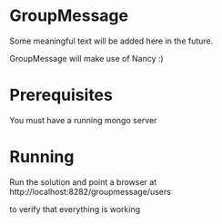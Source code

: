 GroupMessage
============

Some meaningful text will be added here in the future.

GroupMessage will make use of Nancy :) 

Prerequisites
============
You must have a running mongo server


Running
============
Run the solution and point a browser at
http://localhost:8282/groupmessage/users

to verify that everything is working